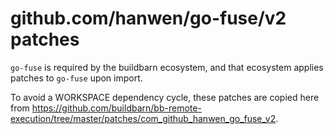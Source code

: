 # github.com/hanwen/go-fuse/v2 patches

`go-fuse` is required by the buildbarn ecosystem, and that ecosystem applies
patches to `go-fuse` upon import.

To avoid a WORKSPACE dependency cycle, these patches are copied here from
https://github.com/buildbarn/bb-remote-execution/tree/master/patches/com_github_hanwen_go_fuse_v2.
